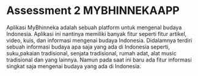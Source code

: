 Assessment 2 
MYBHINNEKAAPP
==================================

Aplikasi MyBhinneka adalah sebuah platform untuk mengenal budaya Indonesia. Aplikasi ini nantinya memiliki banyak fitur seperti fitur artikel, video, kuis, dan informasi mengenai budaya Indonesia. Didalamnya terdiri sebuah informasi budaya apa saja yang ada di Indonesia seperti, suku,pakaian tradisional, senjata tradisional, rumah adat, alat music tradisional dan yang lainnya. Namun pada saat ini baru ada fitur informasi singkat saja mengenai budaya yang ada di Indonesia.
